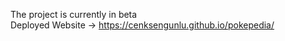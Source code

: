 The project is currently in beta
<br>
Deployed Website -> https://cenksengunlu.github.io/pokepedia/
